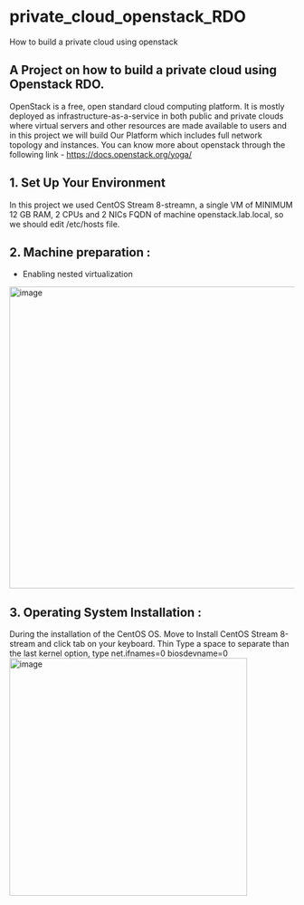 # private_cloud_openstack_RDO
How to build a private cloud using openstack


## A Project on how to build a private cloud using Openstack RDO.
OpenStack is a free, open standard cloud computing platform. It is mostly deployed as infrastructure-as-a-service in both public and private clouds where virtual servers and other resources are made available to users and in this project we will build Our Platform which includes full network topology and instances.
You can know more about openstack through the following link - https://docs.openstack.org/yoga/

## 1. Set Up Your Environment

In this project we used CentOS Stream 8-streamn, a single VM of MINIMUM 12 GB RAM, 2 CPUs and 2 NICs
FQDN of machine openstack.lab.local, so we should edit /etc/hosts file.

## 2. Machine preparation :
- Enabling nested virtualization

<img width="533" alt="image" src="![image](https://user-images.githubusercontent.com/76592289/227681753-7411aab1-e8da-46ab-a7e7-cbaba1d34aec.png)">

## 3. Operating System Installation :
During the installation of the CentOS OS. Move to Install CentOS Stream 8-stream and click tab on your keyboard.
Thin Type a space to separate than the last kernel option, type net.ifnames=0 biosdevname=0
<img width="420" alt="image" src="![open1](https://user-images.githubusercontent.com/76592289/227681824-fa0327f3-9797-48c0-a0db-16c866cc175a.png)">
